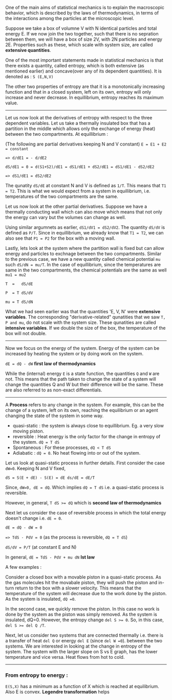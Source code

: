 
One of the main aims of statistical mechanics is to explain the macroscopic behavior, which is described by the laws of 
thermodynamics, in terms of the interactions among the particles at the microscopic level. 

Suppose we take a box of volumne V with N identical particles and total energy E. If we now join the
two together, such that there is no sepration between them, we will have a box of size 2V, with 2N particles and energy 2E. 
Properties such as these, which scale with system size, are called **extensive quantities**.

One of the most important statements made in statistical mechanics is that there exists a quantity, called entropy, which is both extensive (as mentioned earlier) and concave(over any of its dependent quantities). It is denoted as :
`S (E,N,V)`

The other two properties of entropy are that it is a monotonically increasing function and that in a closed system, left on its own, entropy will only increase and never decrease. In equillibrium, entropy reaches its maximum value.

---

Let us now look at the derivatives of entropy with respect to the three dependent variables. Let us take a thermally insulated box that has a partition in the middle which allows only the exchange of energy (heat) between the two compartments. At equillibrium : 

(The following are partial derivatives keeping N and V constant)
`E = E1 + E2 = constant`

`=> d/dE1 = - d/dE2`

`dS/dE1 = 0 = d(S1+S2)/dE1 = dS1/dE1 + dS2/dE1 = dS1/dE1 - dS2/dE2`

`=> dS1/dE1 = dS2/dE2`

The qunatity `dS/dE` at constant N and V is defined as `1/T`. This means that `T1 = T2`. This is what we would expect from a system in equillibrium, i.e. temperatures of the two compartments are the same.

Let us now look at the other partial derivatives.  Suppose we have a thermally conducting wall which can also move which means that not only the energy can vary but the volumes can change as well. 

Using similar argumnets as earlier, `dS1/dV1 = dS2/dV2`. The quantity `dS/dV` is defined as `P/T`. Since in equillibrium, we already know that `T1 = T2`, we can also see that `P1 = P2` for the box with a moving wall.

Lastly, lets look at the system where the partition wall is fixed but can allow energy and particles to exchnage between the two compartments. Similar to the previous case, we have a new quantity called chemical potential `mu` such `dS/dN = mu/T`. In the case of equillibrium, since the temperatures are same in the two compartments, the chemical potentials are the same as well `mu1 = mu2`

`T  =   dS/dE`

`P  = T dS/dV`

`mu = T dS/dN`



What we had seen earlier was that the quantities 'E, V, N' were **extensive variables**. The corresponding "derivative-related" qunatities that we saw `T, P and mu`, do not scale with the system size. These qunatities are called **intensive variables**. If we double the size of the box, the temperature of the box will not double.

---

Now we focus on the energy of the system. Energy of the system can be increased by heating the system or by doing work on the system. 

`dE = dQ - dW` **first law of thermodynamics**

While the (internal) energy `E` is a state function, the quantities `Q` and `W` are not. This means that the path taken to change the state of a system will change the quantities Q and W but their difference will be the same. These are also referred to as non-exact differentials.  

---

A **Process** refers to any change in the system. For example, this can be the change of a system, left on its own, reaching the equilibrium or an agent changing the state of the system in some way. 

- quasi-static : the system is always close to equillibrium. Eg. a very slow moving piston.
- reversible : Heat energy is the only factor for the change in entropy of the system. `dQ = T dS`
- Spontaneous : For these processes, `dQ < T dS`
- Adiabatic : `dQ = 0`. No heat flowing into or out of the system.

Let us look at quasi-static process in further details. First consider the case `dW=0`. Keeping N and V fixed,

`dS = S(E + dE) - S(E) = dE ds/dE = dE/T`

Since, `dW=0, dE = dQ`. Which implies `dQ = T dS` i.e. a quasi-static process is reversible. 

However, in general, `T dS >= dQ` which is **second law of thermodynamics** 

Next let us consider the case of reversible process in which the total energy doesn't change i.e. `dE = 0`. 

`dE = dQ - dW = 0` 

`=> TdS - PdV = 0` (as the process is reversible, `dQ = T dS`)

`dS/dV = P/T` (at constant E and N)

In general, `dE = TdS - PdV + mu dN` **Ist law**

A few examples : 

Consider a closed box with a movable piston in a quasi-static process. As the gas molecules hit the movabale piston, they will push the piston and in-turn return to the box with a slower velocity. This means that the temperature of the system will decrease due to the work done by the piston. As the system is insulated, `dQ =0`.

In the second case, we quickly remove the piston. In this case no work is done by the system as the piston was simply removed. As the system is insulated, dQ=0. However, the entropy change `del S >= 0`. So, in this case, `del S >= del Q /T`.


Next, let us consider two systems that are connected thermally i.e. there is a transfer of heat `del Q` or energy `del E` (since `del W =0`). between the two systems. We are interested in looking at the change in entropy of the system.  The system with the larger slope on S vs E graph, has the lower temperature and vice versa. Heat flows from hot to cold. 

---
### From entropy to energy :


`E(S,X)` has a minimum as a function of X which is reached at equilibrium. Also E is convex. **Legendre transformation** helps





